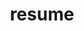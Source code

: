 ---
layout: default
permalink: /cv/
title: resume
nav: true
nav_order: 4
redirect_to: /assets/pdf/resume.pdf
---